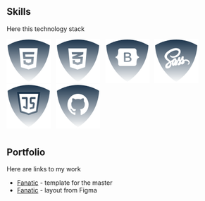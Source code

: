 # <h2>Skills</h2>

<p>Here this technology stack</p>

![html5](./img/html.svg) &nbsp;
![css](./img/css.svg) &nbsp;
![Botstrap](./img/bootstrap.svg) &nbsp;
![Sass](./img/sass.svg) &nbsp;
![JS](./img/js.svg) &nbsp;
![Github](./img/github.svg) &nbsp;
<!--
![ReactJS](./img/reactjs.svg) &nbsp;
![NodeJS](./img/nodejs.svg) &nbsp;

-->
# <h2>Portfolio</h2>
<p>Here are links to my work</p>
<ul>
  <li><a href="[https://github.com/JSDID/Fanatic](https://github.com/JSDID/Comand)" target="_blank">Fanatic</a> - template for the master</li>
  <li><a href="https://github.com/JSDID/Fanatic" target="_blank">Fanatic</a> - layout from Figma</li>
</ul>

